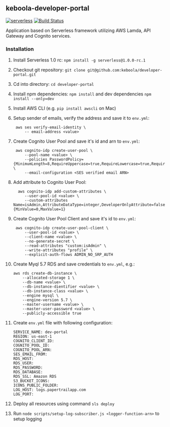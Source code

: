## keboola-developer-portal

[![serverless](http://public.serverless.com/badges/v3.svg)](http://www.serverless.com)
[![Build Status](https://travis-ci.org/keboola/developer-portal.svg?branch=master)](https://travis-ci.org/keboola/developer-portal)

Application based on Serverless framework utilizing AWS Lamda, API Gateway and Cognito services.



### Installation

1. Install Serverless 1.0 rc: `npm install -g serverless@1.0.0-rc.1`
2. Checkout git repository: `git clone git@github.com:keboola/developer-portal.git`
3. Cd into directory: `cd developer-portal`
4. Install npm dependencies: `npm install` and dev dependencies `npm install --only=dev`
5. Install AWS CLI (e.g. `pip install awscli` on Mac)
6. Setup sender of emails, verify the address and save it to `env.yml`:
 
        aws ses verify-email-identity \
            -- email-address <value>
 
7. Create Cognito User Pool and save it's id and arn to `env.yml`: 

        aws cognito-idp create-user-pool \
            --pool-name <value> \
            --policies PasswordPolicy={MinimumLength=8,RequireUppercase=true,RequireLowercase=true,RequireNumbers=true,RequireSymbols=false} \
            --email-configuration <SES verified email ARN>
        
8. Add attribute to Cognito User Pool:

         aws cognito-idp add-custom-attributes \
            --user-pool-id <value> \
            --custom-attributes Name=isAdmin,AttributeDataType=integer,DeveloperOnlyAttribute=false,Mutable=true,Required=false,NumberAttributeConstraints={MinValue=0,MaxValue=1}
        
9. Create Cognito User Pool Client and save it's id to `env.yml`:

        aws cognito-idp create-user-pool-client \
            --user-pool-id <value> \
            --client-name <value> \
            --no-generate-secret \
            --read-attributes "custom:isAdmin" \
            --write-attributes "profile" \
            --explicit-auth-flows ADMIN_NO_SRP_AUTH

10. Create Myql 5.7 RDS and save credentials to `env.yml`, e.g.:

        aws rds create-db-instance \
            --allocated-storage 1 \
            --db-name <value> \
            --db-instance-dientifier <value> \
            --db-instance-class <value> \
            --engine mysql \
            --engine-version 5.7 \
            --master-username <value> \
            --master-user-password <value> \
            --publicly-accessible true
        
11. Create `env.yml` file with following configuration:

        SERVICE_NAME: dev-portal
        REGION: us-east-1
        COGNITO_CLIENT_ID: 
        COGNITO_POOL_ID: 
        COGNITO_POOL_ARN: 
        SES_EMAIL_FROM: 
        RDS_HOST: 
        RDS_USER: 
        RDS_PASSWORD: 
        RDS_DATABASE: 
        RDS_SSL: Amazon RDS
        S3_BUCKET_ICONS: 
        ICONS_PUBLIC_FOLDER: 
        LOG_HOST: logs.papertrailapp.com
        LOG_PORT: 

12. Deploy all resources using command `sls deploy`

13. Run `node scripts/setup-log-subscriber.js <logger-function-arn>` to setup logging